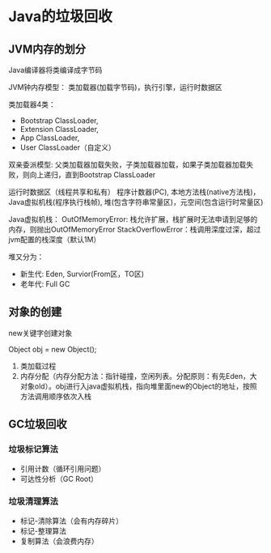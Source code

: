 # Java的垃圾回收

## JVM内存的划分

Java编译器将类编译成字节码

JVM钟内存模型： 类加载器(加载字节码)，执行引擎，运行时数据区


类加载器4类：
- Bootstrap ClassLoader,
- Extension ClassLoader,
- App ClassLoader,
- User ClassLoader（自定义）
  
双亲委派模型: 父类加载器加载失败，子类加载器加载，如果子类加载器加载失败，则向上递归，直到Bootstrap ClassLoader

运行时数据区（线程共享和私有）
程序计数器(PC), 本地方法栈(native方法栈)，Java虚拟机栈(程序执行栈帧), 堆(包含字符串常量区)，元空间(包含运行时常量区)

Java虚拟机栈：
OutOfMemoryError: 栈允许扩展，栈扩展时无法申请到足够的内存，则抛出OutOfMemoryError
StackOverflowError：栈调用深度过深，超过jvm配置的栈深度（默认1M）


堆又分为：

- 新生代: Eden, Survior(From区，TO区)
- 老年代: Full GC
 

## 对象的创建

new关键字创建对象

Object obj = new Object();

1. 类加载过程
2. 内存分配（内存分配方法：指针碰撞，空闲列表。分配原则：有先Eden，大对象old）。obj进行入java虚拟机栈，指向堆里面new的Object的地址，按照方法调用顺序依次入栈


## GC垃圾回收

### 垃圾标记算法
- 引用计数（循环引用问题）
- 可达性分析（GC Root）

### 垃圾清理算法
- 标记-清除算法（会有内存碎片）
- 标记-整理算法
- 复制算法（会浪费内存）



